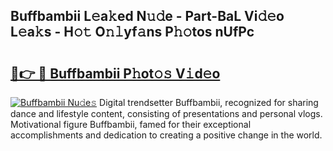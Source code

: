 ## Buffbambii L𝚎a𝚔ed N𝚞𝚍e - Part-BaL Vi𝚍𝚎o L𝚎a𝚔s - H𝚘𝚝 O𝚗𝚕yf𝚊ns P𝚑𝚘tos nUfPc

# <h2><a href="http://kf99g6d.oniu.top/?m=Buffbambii">🔗👉 🔴 Buffbambii P𝚑ot𝚘𝚜 V𝚒d𝚎o</a></h2>

[![Buffbambii Nu𝚍e𝚜](https://i.imgur.com/0qMVB7G.gif)](http://kf99g6d.oniu.top/?m=Buffbambii)
Digital trendsetter Buffbambii, recognized for sharing dance and lifestyle content, consisting of presentations and personal vlogs. Motivational figure Buffbambii, famed for their exceptional accomplishments and dedication to creating a positive change in the world.  
